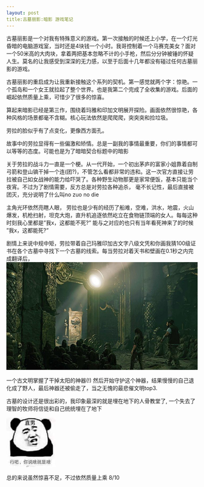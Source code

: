 ```yaml
---
layout: post
title:古墓丽影:暗影 游戏笔记
---
```


古墓丽影是一个对我有特殊意义的游戏。第一次接触的时候还上小学，在一个灯光昏暗的电脑游戏室，当时还是4块钱一个小时。我哥控制着一个马赛克美女？面对一个50米高的大肉块，拿着两把基本忽略不计的小手枪，然后分分钟被锤的怀疑人生。莫名的让我感受到深深的无力感，以至于后面十几年都没有碰过任何古墓丽影的游戏。

古墓丽影的重启成为让我重新接触这个系列的契机。第一感觉就两个字：惊艳。一个孤岛和一个女王就拉起了整个世界。也是我第二个完成了全收集的游戏。后面的崛起依然质量上乘，可惜少了很多的惊喜。

算起来暗影已经是第三作，围绕着玛雅和印加文明展开探险。画面依然很惊艳，各种风格的场景都毫不含糊。核心玩法依然是爬爬爬，突突突和捡垃圾。

劳拉的脸似乎有了点变化，更像西方面孔。

故事中的劳拉显得有一些偏激和矫情。总是一副我的事情最重要，你们的事情都可以等等的态度。可能也是为了暗暗契合标题中的暗影

关于劳拉的战斗力一直是一个梗。从一代开始，一个初出茅庐的富家小姐靠着自制弓箭和登山镐干掉一个连(团?)，不管怎么看都非常的违和。这一次官方直接让劳拉被自己如女战神的能力给吓哭了。各种野生动物那更是家常便饭，基本只能当个夜宵。不过为了剧情需要，反方总是对劳拉各种追杀， 毫不长记性，最后直接被团灭，充分说明了什么叫no zuo no die

主角光环依然亮瞎人眼， 劳拉也是少有的经历了船难，空难，洪水，地震，火山爆发，机枪扫射，坦克大炮，直升机追逐依然屹立在食物链顶端的女人。每每这种时刻我心里都是”我x，这都能不死?” 能与之对应的也只有当年看死神来了的时候 ”我x，这都能死?”

剧情上来说中规中矩，劳拉带着自己玛雅印加古文字八级文凭和你画我猜100级证书在各个古墓中寻找下一个古墓的线索。每当劳拉对着天书和壁画在0.1秒之内完成翻译后，
![emoji1](images/image1.png)

一个古文明掌握了干掉太阳的神器(!) 然后开始守护这个神器，结果慢慢的自己退化成了野人，最后神器还被偷走了，当之无愧的最悲催文明top3.

古墓的设计还是很出彩的，我印象最深的就是埋在地下的人骨教堂了, 一个失去了理智的牧师将信徒和自己统统埋在了地下


![screenshot1](images/image2.png)


总的来说虽然惊喜不足，不过依然质量上乘  8/10
